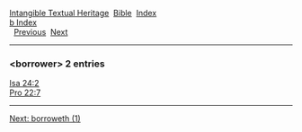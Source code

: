 [Intangible Textual Heritage](../../index)  [Bible](../index) 
[Index](index)   
[b Index](_b_)  
  [Previous](c01599)  [Next](c01601) 

------------------------------------------------------------------------

### &lt;borrower&gt; 2 entries

[Isa 24:2](../kjv/isa024.htm#002)  
[Pro 22:7](../kjv/pro022.htm#007)  

------------------------------------------------------------------------

[Next: borroweth (1)](c01601)

